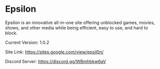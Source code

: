 # Epsilon
Epsilon is an innovative all-in-one site offering unblocked games, movies, shows, and other media while being efficient, easy to use, and hard to block.

Current Version: 1.0.2

Site Link: https://sites.google.com/view/epsil0n/

Discord Server: https://discord.gg/WBmhbkw6aV
